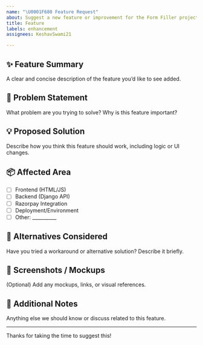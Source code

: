 ```yaml
---
name: "\U0001F680 Feature Request"
about: Suggest a new feature or improvement for the Form Filler project
title: Feature
labels: enhancement
assignees: KeshavSwami21

---
```


## ✨ Feature Summary

A clear and concise description of the feature you’d like to see added.

## 🧩 Problem Statement

What problem are you trying to solve? Why is this feature important?

## 💡 Proposed Solution

Describe how you think this feature should work, including logic or UI changes.

## 📦 Affected Area

- [ ] Frontend (HTML/JS)
- [ ] Backend (Django API)
- [ ] Razorpay Integration
- [ ] Deployment/Environment
- [ ] Other: __________

## 🤔 Alternatives Considered

Have you tried a workaround or alternative solution? Describe it briefly.

## 📸 Screenshots / Mockups

(Optional) Add any mockups, links, or visual references.

## 📝 Additional Notes

Anything else we should know or discuss related to this feature.

---

Thanks for taking the time to suggest this!
